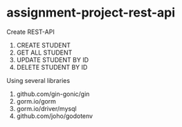 # assignment-project-rest-api

Create REST-API
1. CREATE STUDENT
2. GET ALL STUDENT
3. UPDATE STUDENT BY ID
4. DELETE STUDENT BY ID

Using several libraries
1. github.com/gin-gonic/gin
2. gorm.io/gorm
3. gorm.io/driver/mysql  
4. github.com/joho/godotenv
